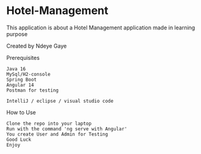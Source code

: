 # Hotel-Management

This application is about a Hotel Management application made in learning purpose

Created by Ndeye Gaye

Prerequisites

    Java 16
    MySql/H2-console
    Spring Boot
    Angular 14
    Postman for testing
   
    IntelliJ / eclipse / visual studio code

How to Use

    Clone the repo into your laptop
    Run with the command 'ng serve with Angular'
    You create User and Admin for Testing 
    Good Luck
    Enjoy
